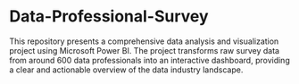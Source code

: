 # Data-Professional-Survey
This repository presents a comprehensive data analysis and visualization project using Microsoft Power BI. The project transforms raw survey data from around 600 data professionals into an interactive dashboard, providing a clear and actionable overview of the data industry landscape.
